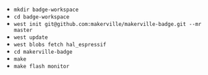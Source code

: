 
- `mkdir badge-workspace`
- `cd badge-workspace`
- `west init git@github.com:makerville/makerville-badge.git --mr master`
- `west update`
- `west blobs fetch hal_espressif`
- `cd makerville-badge`
- `make`
- `make flash monitor`
